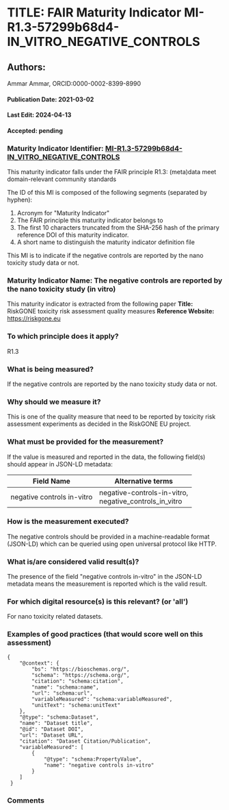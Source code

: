# TITLE: FAIR Maturity Indicator MI-R1.3-57299b68d4-IN_VITRO_NEGATIVE_CONTROLS

## Authors: 
Ammar Ammar, ORCID:0000-0002-8399-8990

#### Publication Date: 2021-03-02
#### Last Edit: 2024-04-13
#### Accepted: pending

### Maturity Indicator Identifier: [MI-R1.3-57299b68d4-IN_VITRO_NEGATIVE_CONTROLS](https://w3id.org/nsdra/maturity-indicator/readme/MI-R1.3-57299b68d4-IN_VITRO_NEGATIVE_CONTROLS)

This maturity indicator falls under the FAIR principle R1.3:
(meta)data meet domain-relevant community standards

The ID of this MI is composed of the following segments (separated by hyphen):
1. Acronym for "Maturity Indicator"
1. The FAIR principle this maturity indicator belongs to
1. The first 10 characters truncated from the SHA-256 hash of the primary reference DOI of this maturity indicator.
1. A short name to distinguish the maturity indicator definition file

This MI is to indicate if the negative controls are reported by the nano toxicity study data or not.

### Maturity Indicator Name:  The negative controls are reported by the nano toxicity study (in vitro)

This maturity indicator is extracted from the following paper 
**Title:** RiskGONE toxicity risk assessment quality measures
**Reference Website:** https://riskgone.eu

### To which principle does it apply?  
R1.3

### What is being measured?
If the negative controls are reported by the nano toxicity study data or not.

### Why should we measure it?
This is one of the quality measure that need to be reported by toxicity risk assessment experiments as decided in the RiskGONE EU project.

### What must be provided for the measurement?
If the value is measured and reported in the data, the following field(s) should appear in JSON-LD metadata: 

| Field Name                  | Alternative terms                                           |
| --------------------------- | ----------------------------------------------------------- |
| negative controls in-vitro  | negative-controls-in-vitro,<br>negative_controls_in_vitro   |

### How is the measurement executed?
The negative controls should be provided in a machine-readable format (JSON-LD) which can be queried using open universal protocol like HTTP.

### What is/are considered valid result(s)?
The presence of the field "negative controls in-vitro" in the JSON-LD metadata means the measurement is reported which is the valid result.

### For which digital resource(s) is this relevant? (or 'all')
For nano toxicity related datasets.  

### Examples of good practices (that would score well on this assessment)
```{json}
{
 	"@context": {
 		"bs": "https://bioschemas.org/",
 		"schema": "https://schema.org/",
 		"citation": "schema:citation",
 		"name": "schema:name",
 		"url": "schema:url",
 		"variableMeasured": "schema:variableMeasured",
 		"unitText": "schema:unitText"
 	},
 	"@type": "schema:Dataset",
 	"name": "Dataset title",
 	"@id": "Dataset DOI",
 	"url": "Dataset URL",
 	"citation": "Dataset Citation/Publication",
 	"variableMeasured": [
 		{
 			"@type": "schema:PropertyValue",
 			"name": "negative controls in-vitro"
 		}
 	]
 }
```

### Comments


